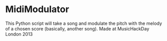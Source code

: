 MidiModulator
=============

This Python script will take a song and modulate the pitch with the melody of a chosen score (basically, another song). Made at MusicHackDay London 2013

